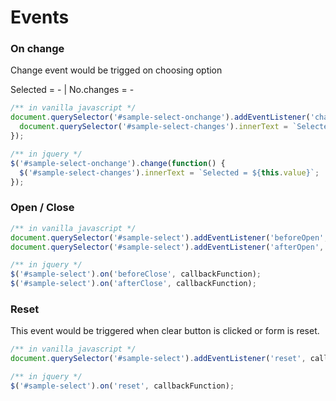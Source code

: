 # Events

### On change

Change event would be trigged on choosing option

<div id="sample-select-onchange"></div>
<div id="sample-select-changes" aria-live="polite">Selected = - | No.changes = -</div>

```js
/** in vanilla javascript */
document.querySelector('#sample-select-onchange').addEventListener('change', function() {
  document.querySelector('#sample-select-changes').innerText = `Selected = ${this.value}`;
});

/** in jquery */
$('#sample-select-onchange').change(function() {
  $('#sample-select-changes').innerText = `Selected = ${this.value}`;
});
```

### Open / Close

```js
/** in vanilla javascript */
document.querySelector('#sample-select').addEventListener('beforeOpen', callbackFunction);
document.querySelector('#sample-select').addEventListener('afterOpen', callbackFunction);

/** in jquery */
$('#sample-select').on('beforeClose', callbackFunction);
$('#sample-select').on('afterClose', callbackFunction);
```

### Reset

This event would be triggered when clear button is clicked or form is reset.

```js
/** in vanilla javascript */
document.querySelector('#sample-select').addEventListener('reset', callbackFunction);

/** in jquery */
$('#sample-select').on('reset', callbackFunction);
```


<!-- END -->
<script>
  setTimeout(function() {
    initPageEvents();
  }, 0);
</script>
